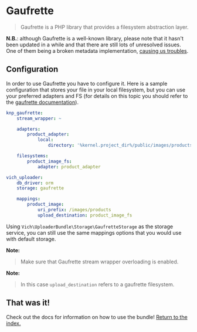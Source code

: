 Gaufrette
=========

> Gaufrette is a PHP library that provides a filesystem abstraction layer.

**N.B.**: although Gaufrette is a well-known library, please note that it hasn't been updated in a while and that there are still lots of unresolved issues. One of them being a broken metadata implementation, [causing us troubles](../known_issues.md#failed-to-set-metadata-before-uploading-the-file).


## Configuration

In order to use Gaufrette you have to configure it. Here is
a sample configuration that stores your file in your local filesystem,
but you can use your preferred adapters and FS (for details
on this topic you should refer to the [gaufrette documentation](https://github.com/KnpLabs/KnpGaufretteBundle)).

``` yaml
knp_gaufrette:
    stream_wrapper: ~

    adapters:
        product_adapter:
            local:
                directory: '%kernel.project_dir%/public/images/products'

    filesystems:
        product_image_fs:
            adapter: product_adapter

vich_uploader:
    db_driver: orm
    storage: gaufrette

    mappings:
        product_image:
            uri_prefix: /images/products
            upload_destination: product_image_fs
```

Using `Vich\UploaderBundle\Storage\GaufretteStorage` as the storage service,
you can still use the same mappings options that you would
use with default storage.

**Note:**

> Make sure that Gaufrette stream wrapper overloading is enabled.

**Note:**

> In this case `upload_destination` refers to a gaufrette filesystem.


## That was it!

Check out the docs for information on how to use the bundle! [Return to the
index.](../index.md)
